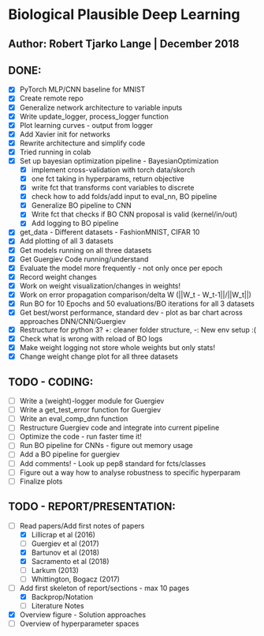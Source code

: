 # Biological Plausible Deep Learning
## Author: Robert Tjarko Lange | December 2018

## DONE:

* [x] PyTorch MLP/CNN baseline for MNIST
* [x] Create remote repo
* [x] Generalize network architecture to variable inputs
* [x] Write update_logger, process_logger function
* [x] Plot learning curves - output from logger
* [x] Add Xavier init for networks
* [x] Rewrite architecture and simplify code
* [x] Tried running in colab
* [x] Set up bayesian optimization pipeline - BayesianOptimization
    * [x] implement cross-validation with torch data/skorch
    * [x] one fct taking in hyperparams, return objective
    * [x] write fct that transforms cont variables to discrete
    * [x] check how to add folds/add input to eval_nn, BO pipeline
 	* [x] Generalize BO pipeline to CNN
    * [x] Write fct that checks if BO CNN proposal is valid (kernel/in/out)
    * [x] Add logging to BO pipeline
* [x] get_data - Different datasets - FashionMNIST, CIFAR 10
* [x] Add plotting of all 3 datasets
* [x] Get models running on all three datasets
* [x] Get Guergiev Code running/understand
* [x] Evaluate the model more frequently - not only once per epoch
* [x] Record weight changes
* [x] Work on weight visualization/changes in weights!
* [x] Work on error propagation comparison/delta W (||W_t - W_t-1||/||W_t||)
* [x] Run BO for 10 Epochs and 50 evaluations/BO iterations for all 3 datasets
* [x] Get best/worst performance, standard dev - plot as bar chart across approaches DNN/CNN/Guergiev
* [x] Restructure for python 3? +: cleaner folder structure, -: New env setup :(
* [x] Check what is wrong with reload of BO logs
* [x] Make weight logging not store whole weights but only stats!
* [x] Change weight change plot for all three datasets

## TODO - CODING:

* [ ] Write a (weight)-logger module for Guergiev
* [ ] Write a get_test_error function for Guergiev
* [ ] Write an eval_comp_dnn function
* [ ] Restructure Guergiev code and integrate into current pipeline
* [ ] Optimize the code - run faster time it!
* [ ] Run BO pipeline for CNNs - figure out memory usage
* [ ] Add a BO pipeline for guergiev
* [ ] Add comments! - Look up pep8 standard for fcts/classes
* [ ] Figure out a way how to analyse robustness to specific hyperparam
* [ ] Finalize plots

## TODO - REPORT/PRESENTATION:

* [ ] Read papers/Add first notes of papers
    * [x] Lillicrap et al (2016)
    * [ ] Guergiev et al (2017)
    * [x] Bartunov et al (2018)
    * [x] Sacramento et al (2018)
    * [ ] Larkum (2013)
    * [ ] Whittington, Bogacz (2017)
* [ ] Add first skeleton of report/sections - max 10 pages
    * [x] Backprop/Notation
    * [ ] Literature Notes
* [x] Overview figure - Solution approaches
* [ ] Overview of hyperparameter spaces
